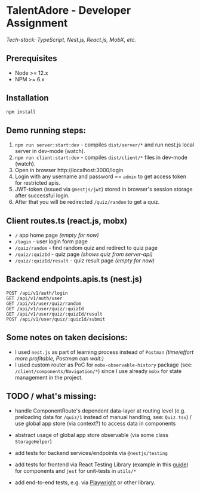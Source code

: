 # TalentAdore - Developer Assignment

_Tech-stack: TypeScript, Nest.js, React.js, MobX, etc._

## Prerequisites

- Node >= 12.x
- NPM >= 6.x

## Installation

```bash
npm install
```

## Demo running steps:

1. `npm run server:start:dev` - compiles `dist/server/*` and run nest.js local server in dev-mode (watch).
2. `npm run client:start:dev` - compiles `dist/client/*` files in dev-mode (watch).
3. Open in browser http://localhost:3000/login
4. Login with any username and password == `admin` to get access token for restricted apis. 
5. JWT-token (issued via `@nestjs/jwt`) stored in browser's session storage after successful login.
5. After that you will be redirected `/quiz/random` to get a quiz.

## Client routes.ts (react.js, mobx)

- `/` app home page _(empty for now)_
- `/login` - user login form page
- `/quiz/random` - find random quiz and redirect to quiz page
- `/quiz/:quizId` - quiz page _(shows quiz from server-api)_
- `/quiz/:quizId/result` - quiz result page _(empty for now)_

## Backend endpoints.apis.ts (nest.js)

```
POST /api/v1/auth/login
GET /api/v1/auth/user
GET /api/v1/user/quiz/random
GET /api/v1/user/quiz/:quizId
GET /api/v1/user/quiz/:quizId/result
POST /api/v1/user/quiz/:quizId/submit
```

## Some notes on taken decisions:

- I used `nest.js` as part of learning process instead of `Postman` _(time/effort more profitable, Postman can wait:)_
- I used custom router as PoC for `mobx-observable-history` package (see: `/client/components/Navigation/*`) since I use already `mobx` for state management in the project.

## TODO / what's missing:

- handle ComponentRoute's dependent data-layer at routing level (e.g. preloading data for `/quiz/1` instead of manual handling, see: `Quiz.tsx`) / use global app store (via context?) to access data in components

- abstract usage of global app store observable (via some class `StorageHelper`)

- add tests for backend services/endpoints via `@nestjs/testing`
- add tests for frontend via React Testing Library (example in this [guide](https://keploy.io/blog/community/a-guide-to-testing-react-components-with-jest-and-react-testing-library)) for components and `jest` for unit-tests in `utils/*`
- add end-to-end tests, e.g. via [Playwright](https://playwright.dev/) or other library.
